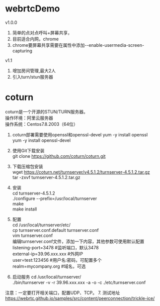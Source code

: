 # webrtcDemo
v1.0.0 
1. 简单的点对点呼叫+屏幕共享， 
2. 目前适合内网，chrome 
3. chrome要屏幕共享需要在属性中添加--enable-usermedia-screen-capturing

v1.1
1. 增加房间管理,最大2人 
2. 引入turn/stun服务器

# coturn
coturn是一个开源的STUN/TURN服务器。  
操作环境：阿里云服务器  
操作系统：Centos7.8.2003（64位）  

1. coturn部署需要使用openssl和openssl-devel
yum -y install openssl  
yum -y install openssl-devel  

2. 使用Git下载安装  
git clone https://github.com/coturn/coturn.git  

3. 下载压缩包安装  
wget https://coturn.net/turnserver/v4.5.1.2/turnserver-4.5.1.2.tar.gz  
tar -zxvf turnserver-4.5.1.2.tar.gz

4. 安装  
cd turnserver-4.5.1.2  
./configure --prefix=/usr/local/turnserver  
make  
make install  
5. 配置  
   cd /usr/local/turnserver/etc/  
   cp turnserver.conf.default turnserver.conf  
   vim turnserver.conf    
   编辑turnserver.conf文件，添加一下内容，其他参数可使用默认配置  
   listening-port=3478 #监听端口，默认3478  
   external-ip=39.96.xxx.xxx #外网IP  
   user=test:123456 #用户名:密码，可配置多个  
   realm=mycompany.org #域名，可选
6. 启动服务
   cd /usr/local/turnserver/  
   ./bin/turnserver -v -r 39.96.xxx.xxx -a -o -c ./etc/turnserver.conf  

注意：一定要打开相关端口，配置UDP、TCP。
7. 测试地址
https://webrtc.github.io/samples/src/content/peerconnection/trickle-ice/

